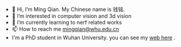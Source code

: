 - 👋 Hi, I’m Ming Qian. My Chinese name is 钱铭.
- 👀 I’m interested in computer vision and 3d vision
- 🌱 I’m currently learning to nerf related works
- 📫 How to reach me mingqian@whu.edu.cn
- I'm a PhD student in Wuhan University. you can see my [web here](https://qianmingduowan.github.io/) .

<!---
qianmingduowan/qianmingduowan is a ✨ special ✨ repository because its `README.md` (this file) appears on your GitHub profile.
You can click the Preview link to take a look at your changes.
--->
